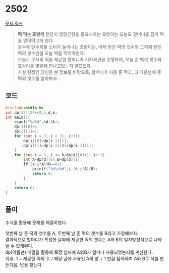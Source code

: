 # 2502

[문제 링크](https://www.acmicpc.net/problem/2502)

> __떡 먹는 호랑이__
> 탄단지 영향균형을 중요시하는 호랑이는 오늘도 할머니를 잡아 떡을 얻어먹고자 한다.  
> 갈수록 탄수화물 소비가 늘어나는 호랑이는, 어제 받은 떡의 갯수와 그저께 받은 떡의 갯수만큼 오늘 떡을 먹어야한다.  
> 오늘도 무사히 떡을 제공한 할머니가 기자회견을 진행하여, 오늘 준 떡의 갯수와 호랑이를 몇일째 만나고있는지 발표했다.  
> 사설 탐정인 당신은 본 정보를 바탕으로, 할머니가 처음 준 떡과, 그 다음날에 준 떡의 갯수를 알아보자.  

## 코드

```c
#include<stdio.h>
int dp[32][2]={0,},d,k;
int main(){
    scanf("%d%d",&d,&k);
    dp[1][0]=1;
    dp[2][1]=1;
    for (int i = 3; i < 31; i++){
        dp[i][0]=dp[i-1][1];
        dp[i][1]=dp[i-1][0]+dp[i-1][1];
    }
    for (int i = 1; i <= k/dp[d][0]+1; i++){
        int A=dp[d][0],B=dp[d][1];
        if((k-i*A)%B==0){
            printf("%d\n%d",i,(k-i*A)/B);
            return 0;
        }
    }
    return 0;
}
```

## 풀이

수식을 활용해 문제를 해결하였다.

첫번째 날 준 떡의 갯수를 A, 두번째 날 준 떡의 갯수를 B라고 가정해보자.  
결과적으로 할머니가 특정한 날짜에 제공한 떡의 갯수는 A와 B의 일차방정식으로 나타낼 수 있게된다.  
dp(이름만) 배열을 활용해 특정 날짜에 A와B가 얼마나 사용되었는지를 계산한다.  
이후, 1 ~ 제공한 떡의 수 / 해당 날에 사용된 A의 양 + 1 만큼 탐색하며 A와 B로 식을 만든다음, 답을 찾는다.  

